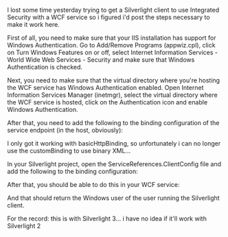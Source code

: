I lost some time yesterday trying to get a Silverlight client to use Integrated Security with a WCF service so i figured i'd post the steps necessary to make it work here.

First of all, you need to make sure that your IIS installation has support for Windows Authentication.  Go to Add/Remove Programs (appwiz.cpl), click on Turn Windows Features on or off, select Internet Information Services - World Wide Web Services - Security and make sure that Windows Authentication is checked.

Next, you need to make sure that the virtual directory where you're hosting the WCF service has Windows Authentication enabled.  Open Internet Information Services Manager (inetmgr), select the virtual directory where the WCF service is hosted, click on the Authentication icon and enable Windows Authentication. 

After that, you need to add the following to the binding configuration of the service endpoint (in the host, obviously):

<script src="https://gist.github.com/3685323.js?file=s1.xml"></script>

I only got it working with basicHttpBinding, so unfortunately i can no longer use the customBinding to use binary XML...

In your Silverlight project, open the ServiceReferences.ClientConfig file and add the following to the binding configuration:

<script src="https://gist.github.com/3685323.js?file=s2.xml"></script>

After that, you should be able to do this in your WCF service:

<script src="https://gist.github.com/3685323.js?file=s3.cs"></script>

And that should return the Windows user of the user running the Silverlight client.

For the record: this is with Silverlight 3... i have no idea if it'll work with Silverlight 2